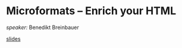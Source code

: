 # Microformats – Enrich your HTML

*speaker:* Benedikt Breinbauer

[slides](Microformats_Lightning_Talk.pdf?raw=true)
